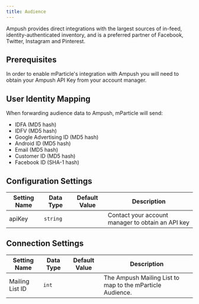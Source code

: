 ```yaml
---
title: Audience
---
```


Ampush provides direct integrations with the largest sources of in-feed, identity-authenticated inventory, and is a preferred partner of Facebook, Twitter, Instagram and Pinterest.

## Prerequisites 

In order to enable mParticle's integration with Ampush you will need to obtain your Ampush API Key from your account manager.

## User Identity Mapping

When forwarding audience data to Ampush, mParticle will send:

* IDFA (MD5 hash)
* IDFV (MD5 hash)
* Google Advertising ID (MD5 hash)
* Android ID (MD5 hash)
* Email (MD5 hash)
* Customer ID (MD5 hash)
* Facebook ID (SHA-1 hash)

## Configuration Settings

Setting Name| Data Type | Default Value | Description
|---|---|---|---
apiKey| `string` | | Contact your account manager to obtain an API key

## Connection Settings

Setting Name | Data Type | Default Value | Description 
|---|---|---|---
Mailing List ID| `int`| | The Ampush Mailing List to map to the mParticle Audience.